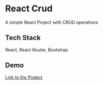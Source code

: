 
# React Crud

A simple React Project with CRUD operations 




## Tech Stack

React, React Router, Bootstrap



## Demo

[Link to the Project](http://165.22.71.14/) 


